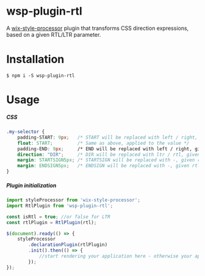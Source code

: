 # wsp-plugin-rtl
A [wix-style-processor](https://github.com/wix/wix-style-processor) plugin that transforms CSS direction expressions, based on a given RTL/LTR parameter.

# Installation
```shell
$ npm i -S wsp-plugin-rtl
```

# Usage
##### CSS
```css
.my-selector {
    padding-START: 9px;   /* START will be replaced with left / right, given rtl = false / true */
    float: START;         /* Same as above, applied to the value */
    padding-END: 9px;     /* END will be replaced with left / right, given rtl = true / false */
    direction: "DIR";     /* DIR will be replaced with ltr / rtl, given rtl = false / true */
    margin: STARTSIGN5px; /* STARTSIGN will be replaced with -, given rtl = false, and will be removed for rtl = true */
    margin: ENDSIGN5px;   /* ENDSIGN will be replaced with -, given rtl = true, and will be removed for rtl = false */
}
```

##### Plugin initialization

```javascript
import styleProcessor from 'wix-style-processor';
import RtlPlugin from 'wsp-plugin-rtl';

const isRtl = true; //or false for LTR
const rtlPlugin = RtlPlugin(rtl);

$(document).ready(() => {
    styleProcessor
        .declarationPlugin(rtlPlugin)
        .init().then(() => {
            //start rendering your application here - otherwise your app will flicker
        });
});
```
